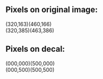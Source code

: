 ## Pixels on original image:

(320,163)(460,166)   
(320,385)(463,386)

## Pixels on decal:

(000,000)(500,000)  
(000,500)(500,500)